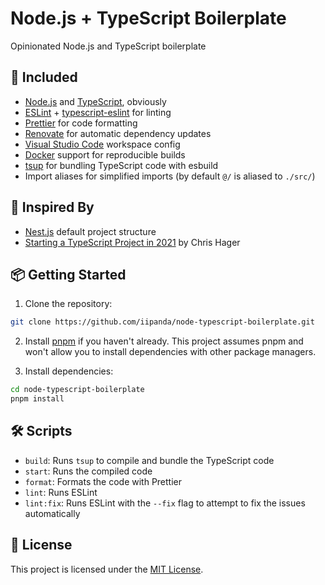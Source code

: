 # Node.js + TypeScript Boilerplate

Opinionated Node.js and TypeScript boilerplate

## 🚀 Included

- [Node.js](https://nodejs.org/) and [TypeScript](https://www.typescriptlang.org/), obviously
- [ESLint](https://eslint.org/) + [typescript-eslint](https://typescript-eslint.io/) for linting
- [Prettier](https://prettier.io/) for code formatting
- [Renovate](https://renovatebot.com/) for automatic dependency updates
- [Visual Studio Code](https://code.visualstudio.com/) workspace config
- [Docker](https://www.docker.com/) support for reproducible builds
- [tsup](https://tsup.egoist.dev/) for bundling TypeScript code with esbuild
- Import aliases for simplified imports (by default `@/` is aliased to `./src/`)

## 🌱 Inspired By

- [Nest.js](https://nestjs.com/) default project structure
- [Starting a TypeScript Project in 2021](https://www.metachris.com/2021/04/starting-a-typescript-project-in-2021/) by Chris Hager

## 📦 Getting Started

1. Clone the repository:

```bash
git clone https://github.com/iipanda/node-typescript-boilerplate.git
```

2. Install [pnpm](https://pnpm.io/installation) if you haven't already. This project assumes pnpm and won't allow you to install dependencies with other package managers.

3. Install dependencies:

```bash
cd node-typescript-boilerplate
pnpm install
```

## 🛠 Scripts

- `build`: Runs `tsup` to compile and bundle the TypeScript code
- `start`: Runs the compiled code
- `format`: Formats the code with Prettier
- `lint`: Runs ESLint
- `lint:fix`: Runs ESLint with the `--fix` flag to attempt to fix the issues automatically

## 📄 License

This project is licensed under the [MIT License](LICENSE).

